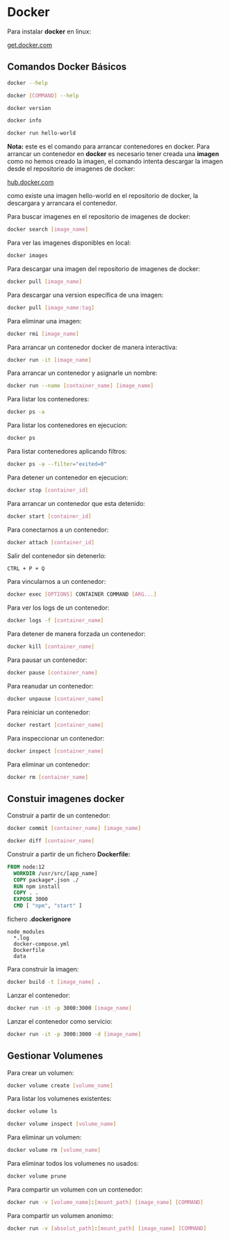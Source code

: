 # Docker

Para instalar **docker** en linux:

[get.docker.com](https://get.docker.com)

## Comandos Docker Básicos

```bash
docker --help
```

```bash
docker [COMMAND] --help
```

```bash
docker version
```

```bash
docker info
```

```bash
docker run hello-world
```

**Nota:** este es el comando para arrancar contenedores en docker. Para arrancar un contenedor en **docker** es necesario tener creada una **imagen** como no hemos creado la imagen, el comando intenta descargar la imagen desde el repositorio de imagenes de docker:

 [hub.docker.com](https://hub.docker.com)

como existe una imagen hello-world en el repositorio de docker, la descargara y arrancara el contenedor.

Para buscar imagenes en el repositorio de imagenes de docker:

```bash
docker search [image_name]
```

Para ver las imagenes disponibles en local:

```bash
docker images
```

Para descargar una imagen del repositorio de imagenes de docker:

```bash
docker pull [image_name]
```

Para descargar una version especifica de una imagen:

```bash
docker pull [image_name:tag]
```

Para eliminar una imagen:

```bash
docker rmi [image_name]
```

Para arrancar un contenedor docker de manera interactiva:

```bash
docker run -it [image_name]
```

Para arrancar un contenedor y asignarle un nombre:

```bash
docker run --name [container_name] [image_name]
```

Para listar los contenedores:

```bash
docker ps -a
```

Para listar los contenedores en ejecucion:

```bash
docker ps
```

Para listar contenedores aplicando filtros:

```bash
docker ps -a --filter="exited=0"
```

Para detener un contenedor en ejecucion:

```bash
docker stop [container_id]
```

Para arrancar un contenedor que esta detenido:

```bash
docker start [container_id]
```

Para conectarnos a un contenedor:

```bash
docker attach [container_id]
```

Salir del contenedor sin detenerlo:

```bash
CTRL + P + Q
```

Para vincularnos a un contenedor:

```bash
docker exec [OPTIONS] CONTAINER COMMAND [ARG...]
```

Para ver los logs de un contenedor:

```bash
docker logs -f [container_name]
```

Para detener de manera forzada un contenedor:

```bash
docker kill [container_name]
```

Para pausar un contenedor:

```bash
docker pause [container_name]
```

Para reanudar un contenedor:

```bash
docker unpause [container_name]
```

Para reiniciar un contenedor:

```bash
docker restart [container_name]
```

Para inspeccionar un contenedor:

```bash
docker inspect [container_name]
```

Para eliminar un contenedor:

```bash
docker rm [container_name]
```

## Constuir imagenes docker

Construir a partir de un contenedor:

```bash
docker commit [container_name] [image_name]
```

```bash
docker diff [container_name]
```

Construir a partir de un fichero **Dockerfile:**

``` Dockerfile
FROM node:12
  WORKDIR /usr/src/[app_name]
  COPY package*.json ./
  RUN npm install
  COPY . .
  EXPOSE 3000
  CMD [ "npm", "start" ]
```

fichero **.dockerignore**

```.dockerfile
node_modules
  *.log
  docker-compose.yml
  Dockerfile
  data
```

Para construir la imagen:

```bash
docker build -t [image_name] .
```

Lanzar el contenedor:

```bash
docker run -it -p 3000:3000 [image_name]
```

Lanzar el contenedor como servicio:

```bash
docker run -it -p 3000:3000 -d [image_name]
```

## Gestionar Volumenes

Para crear un volumen:

```bash
docker volume create [volume_name]
```

Para listar los volumenes existentes:

```bash
docker volume ls
```

```bash
docker volume inspect [volume_name]
```

Para eliminar un volumen:

```bash
docker volume rm [volume_name]
```

Para eliminar todos los volumenes no usados:

```bash
docker volume prune
```

Para compartir un volumen con un contenedor:

```bash
docker run -v [volume_name]:[mount_path] [image_name] [COMMAND]
```

Para compartir un volumen anonimo:

```bash
docker run -v [absolut_path]:[mount_path] [image_name] [COMMAND]
```
